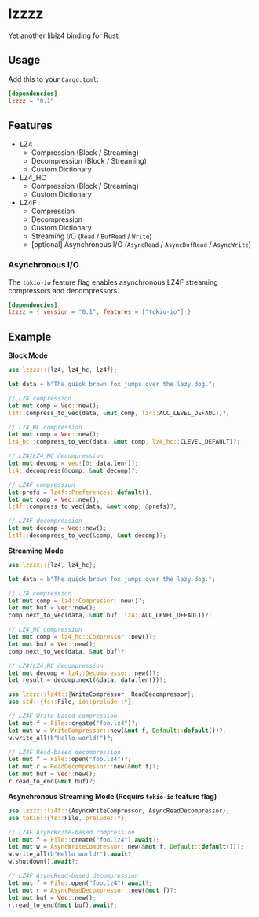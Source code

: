 # lzzzz

Yet another [liblz4](https://github.com/lz4/lz4) binding for Rust.

## Usage

Add this to your `Cargo.toml`:

```toml
[dependencies]
lzzzz = "0.1"
```

## Features

- LZ4
    - Compression (Block / Streaming)
    - Decompression (Block / Streaming)
    - Custom Dictionary
- LZ4_HC 
    - Compression (Block / Streaming)
    - Custom Dictionary
- LZ4F 
    - Compression
    - Decompression
    - Custom Dictionary
    - Streaming I/O (`Read` / `BufRead` / `Write`)
    - [optional] Asynchronous I/O (`AsyncRead` / `AsyncBufRead` / `AsyncWrite`)

### Asynchronous I/O

The `tokio-io` feature flag enables asynchronous LZ4F streaming compressors and decompressors.

```toml
[dependencies]
lzzzz = { version = "0.1", features = ["tokio-io"] }
```

## Example

**Block Mode**

```rust
use lzzzz::{lz4, lz4_hc, lz4f};

let data = b"The quick brown fox jumps over the lazy dog.";

// LZ4 compression
let mut comp = Vec::new();
lz4::compress_to_vec(data, &mut comp, lz4::ACC_LEVEL_DEFAULT)?;

// LZ4_HC compression
let mut comp = Vec::new();
lz4_hc::compress_to_vec(data, &mut comp, lz4_hc::CLEVEL_DEFAULT)?;

// LZ4/LZ4_HC decompression
let mut decomp = vec![0; data.len()];
lz4::decompress(&comp, &mut decomp)?;

// LZ4F compression
let prefs = lz4f::Preferences::default();
let mut comp = Vec::new();
lz4f::compress_to_vec(data, &mut comp, &prefs)?;

// LZ4F decompression
let mut decomp = Vec::new();
lz4f::decompress_to_vec(&comp, &mut decomp)?;
```

**Streaming Mode**

```rust
use lzzzz::{lz4, lz4_hc};

let data = b"The quick brown fox jumps over the lazy dog.";

// LZ4 compression
let mut comp = lz4::Compressor::new()?;
let mut buf = Vec::new();
comp.next_to_vec(data, &mut buf, lz4::ACC_LEVEL_DEFAULT)?;

// LZ4_HC compression
let mut comp = lz4_hc::Compressor::new()?;
let mut buf = Vec::new();
comp.next_to_vec(data, &mut buf)?;

// LZ4/LZ4_HC decompression
let mut decomp = lz4::Decompressor::new()?;
let result = decomp.next(&data, data.len())?;
```

```rust
use lzzzz::lz4f::{WriteCompressor, ReadDecompressor};
use std::{fs::File, io::prelude::*};

// LZ4F Write-based compression
let mut f = File::create("foo.lz4")?;
let mut w = WriteCompressor::new(&mut f, Default::default())?;
w.write_all(b"Hello world!")?;

// LZ4F Read-based decompression
let mut f = File::open("foo.lz4")?;
let mut r = ReadDecompressor::new(&mut f)?;
let mut buf = Vec::new();
r.read_to_end(&mut buf)?;
```

**Asynchronous Streaming Mode (Requirs `tokio-io` feature flag)**

```rust
use lzzzz::lz4f::{AsyncWriteCompressor, AsyncReadDecompressor};
use tokio::{fs::File, prelude::*};

// LZ4F AsyncWrite-based compression
let mut f = File::create("foo.lz4").await?;
let mut w = AsyncWriteCompressor::new(&mut f, Default::default())?;
w.write_all(b"Hello world!").await?;
w.shutdown().await?;

// LZ4F AsyncRead-based decompression
let mut f = File::open("foo.lz4").await?;
let mut r = AsyncReadDecompressor::new(&mut f)?;
let mut buf = Vec::new();
r.read_to_end(&mut buf).await?;
```
